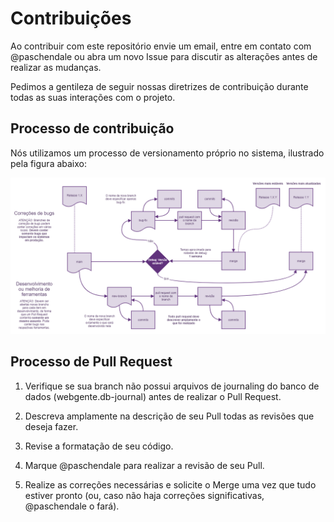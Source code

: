 # Contribuições

Ao contribuir com este repositório envie um email, entre em contato com @paschendale ou abra um novo Issue para discutir as alterações antes de realizar as mudanças.

Pedimos a gentileza de seguir nossas diretrizes de contribuição durante todas as suas interações com o projeto.

## Processo de contribuição

Nós utilizamos um processo de versionamento próprio no sistema, ilustrado pela figura abaixo:

![Fluxograma de Contribuição](./public/img/contribution-workflow.png)

## Processo de Pull Request

1. Verifique se sua branch não possui arquivos de journaling do banco de dados (webgente.db-journal) antes de realizar o Pull Request.

2. Descreva amplamente na descrição de seu Pull todas as revisões que deseja fazer.

3. Revise a formatação de seu código.

4. Marque @paschendale para realizar a revisão de seu Pull.

5. Realize as correções necessárias e solicite o Merge uma vez que tudo estiver pronto (ou, caso não haja correções significativas, @paschendale o fará).